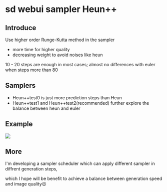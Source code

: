 # sd webui sampler Heun++
## Introduce
Use higher order Runge-Kutta method in the sampler 

- more time for higher quality
- decreasing weight to avoid noises like heun

10 - 20 steps are enough in most cases; almost no differences with euler when steps more than 80

## Samplers
- Heun++test0 is just more prediction steps than Heun 
- Heun++test1 and Heun++test2(recommended) further explore the balance between heun and euler

## Example
![](https://github.com/Carzit/sd-webui-sampler-heunpp/blob/main/images/example.png)

## More
I'm developing a sampler scheduler which can apply different sampler in diffrent generation steps,

which I hope will be benefit to achieve a balance between generation speed and image quality😉
